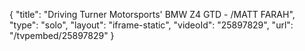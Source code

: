 {
    "title": "Driving Turner Motorsports' BMW Z4 GTD - \/MATT FARAH",
    "type": "solo",
    "layout": "iframe-static",
    "videoId": "25897829",
    "url": "\/tvpembed\/25897829"
}